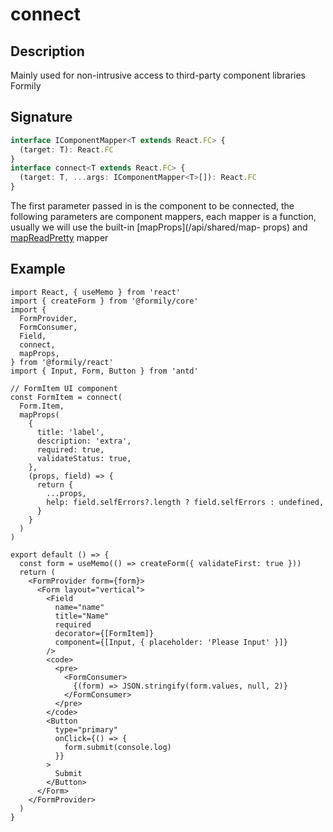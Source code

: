 # connect

## Description

Mainly used for non-intrusive access to third-party component libraries Formily

## Signature

```ts
interface IComponentMapper<T extends React.FC> {
  (target: T): React.FC
}
interface connect<T extends React.FC> {
  (target: T, ...args: IComponentMapper<T>[]): React.FC
}
```

The first parameter passed in is the component to be connected, the following parameters are component mappers, each mapper is a function, usually we will use the built-in [mapProps](/api/shared/map- props) and [mapReadPretty](/api/shared/map-read-pretty) mapper

## Example

```tsx
import React, { useMemo } from 'react'
import { createForm } from '@formily/core'
import {
  FormProvider,
  FormConsumer,
  Field,
  connect,
  mapProps,
} from '@formily/react'
import { Input, Form, Button } from 'antd'

// FormItem UI component
const FormItem = connect(
  Form.Item,
  mapProps(
    {
      title: 'label',
      description: 'extra',
      required: true,
      validateStatus: true,
    },
    (props, field) => {
      return {
        ...props,
        help: field.selfErrors?.length ? field.selfErrors : undefined,
      }
    }
  )
)

export default () => {
  const form = useMemo(() => createForm({ validateFirst: true }))
  return (
    <FormProvider form={form}>
      <Form layout="vertical">
        <Field
          name="name"
          title="Name"
          required
          decorator={[FormItem]}
          component={[Input, { placeholder: 'Please Input' }]}
        />
        <code>
          <pre>
            <FormConsumer>
              {(form) => JSON.stringify(form.values, null, 2)}
            </FormConsumer>
          </pre>
        </code>
        <Button
          type="primary"
          onClick={() => {
            form.submit(console.log)
          }}
        >
          Submit
        </Button>
      </Form>
    </FormProvider>
  )
}
```
